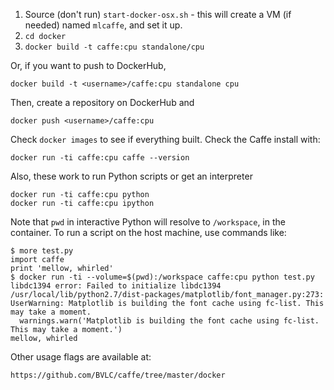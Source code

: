 
1. Source (don't run) `start-docker-osx.sh` - this will create a VM (if
needed) named `mlcaffe`, and set it up.
2. `cd docker`
3. `docker build -t caffe:cpu standalone/cpu`

Or, if you want to push to DockerHub,

    docker build -t <username>/caffe:cpu standalone cpu

Then, create a repository on DockerHub and 

    docker push <username>/caffe:cpu

Check `docker images` to see if everything built. Check the Caffe install with:

    docker run -ti caffe:cpu caffe --version

Also, these work to run Python scripts or get an interpreter

    docker run -ti caffe:cpu python
    docker run -ti caffe:cpu ipython

Note that `pwd` in interactive Python will resolve to `/workspace`, in the 
container. To run a script on the host machine, use commands like:

    $ more test.py
    import caffe
    print 'mellow, whirled'
    $ docker run -ti --volume=$(pwd):/workspace caffe:cpu python test.py
    libdc1394 error: Failed to initialize libdc1394
    /usr/local/lib/python2.7/dist-packages/matplotlib/font_manager.py:273: UserWarning: Matplotlib is building the font cache using fc-list. This may take a moment.
      warnings.warn('Matplotlib is building the font cache using fc-list. This may take a moment.')
    mellow, whirled

Other usage flags are available at:

    https://github.com/BVLC/caffe/tree/master/docker

